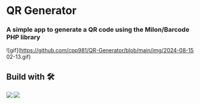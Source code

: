 # QR Generator  

  ### A simple app to generate a QR code using the Milon/Barcode PHP library  


        

   ![gif](https://github.com/cpp981/QR-Generator/blob/main/img/2024-08-15 02-13.gif)  


  ## Build with 🛠️  

  #### <img src="https://img.shields.io/badge/php-%23777BB4.svg?style=for-the-badge&logo=php&logoColor=white"> <img src="https://img.shields.io/badge/jquery-%230769AD.svg?style=for-the-badge&logo=jquery&logoColor=white">
